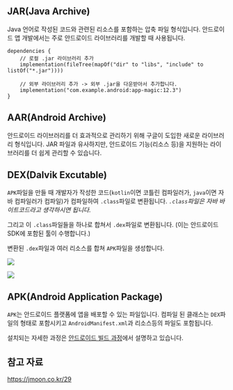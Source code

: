 ## JAR(Java Archive)

Java 언어로 작성된 코드와 관련된 리소스를 포함하는 압축 파일 형식입니다. 안드로이드 앱 개발에서는 주로 안드로이드 라이브러리를 개발할 때 사용됩니다.

```
dependencies {
    // 로컬 .jar 라이브러리 추가
    implementation(fileTree(mapOf("dir" to "libs", "include" to listOf("*.jar"))))

    // 외부 라이브러리 추가 -> 외부 .jar을 다운받아서 추가합니다.
    implementation("com.example.android:app-magic:12.3")
}
```

## AAR(Android Archive)

안드로이드 라이브러리를 더 효과적으로 관리하기 위해 구글이 도입한 새로운 라이브러리 형식입니다. JAR 파일과 유사하지만, 안드로이드 기능(리소스 등)을 지원하는 라이브러리를 더 쉽게 관리할 수 있습니다.

## DEX(Dalvik Excutable)

`APK`파일을 만들 때 개발자가 작성한 코드(`kotlin`이면 코틀린 컴파일러가, `java`이면 자바 컴파일러가 컴파일)가 컴파일하여 `.class`파일로 변환됩니다.
_`.class`파일은 자바 바이트코드라고 생각하시면 됩니다._

그리고 이 `.class`파일들을 하나로 합쳐서 `.dex`파일로 변환됩니다. (이는 안드로이드 SDK에 포함된 툴이 수행합니다.)

변환된 `.dex`파일과 여러 리소스를 합쳐 `APK`파일을 생성합니다.

![](https://velog.velcdn.com/images/cksgodl/post/689c09c0-54be-41aa-917c-819d074204a2/image.png)

![](https://velog.velcdn.com/images/cksgodl/post/c1002829-bb0b-4e3a-b11c-5ba40570c64b/image.png)

## APK(Android Application Package)

`APK`는 안드로이드 플랫폼에 앱을 배포할 수 있는 파일입니다. 컴파일 된 클래스는 `DEX`파일의 형태로 포함시키고 `AndroidManifest.xml`과 리소스등의 파일도 포함됩니다.

설치되는 자세한 과정은 [안드로이드 빌드 과정]()에서 설명하고 있습니다.

## 참고 자료

https://jmoon.co.kr/29
